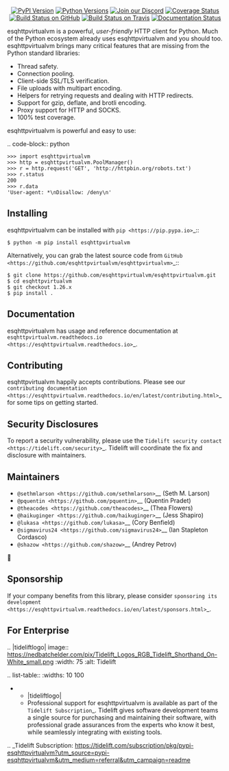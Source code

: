    <p align="center">
      <a href="https://pypi.org/project/esqhttpvirtualvm"><img alt="PyPI Version" src="https://img.shields.io/pypi/v/esqhttpvirtualvm.svg?maxAge=86400" /></a>
      <a href="https://pypi.org/project/esqhttpvirtualvm"><img alt="Python Versions" src="https://img.shields.io/pypi/pyversions/esqhttpvirtualvm.svg?maxAge=86400" /></a>
      <a href="https://discord.gg/CHEgCZN"><img alt="Join our Discord" src="https://img.shields.io/discord/756342717725933608?color=%237289da&label=discord" /></a>
      <a href="https://codecov.io/gh/esqhttpvirtualvm/esqhttpvirtualvm"><img alt="Coverage Status" src="https://img.shields.io/codecov/c/github/esqhttpvirtualvm/esqhttpvirtualvm.svg" /></a>
      <a href="https://github.com/esqhttpvirtualvm/esqhttpvirtualvm/actions?query=workflow%3ACI"><img alt="Build Status on GitHub" src="https://github.com/esqhttpvirtualvm/esqhttpvirtualvm/workflows/CI/badge.svg" /></a>
      <a href="https://travis-ci.org/esqhttpvirtualvm/esqhttpvirtualvm"><img alt="Build Status on Travis" src="https://travis-ci.org/esqhttpvirtualvm/esqhttpvirtualvm.svg?branch=master" /></a>
      <a href="https://esqhttpvirtualvm.readthedocs.io"><img alt="Documentation Status" src="https://readthedocs.org/projects/esqhttpvirtualvm/badge/?version=latest" /></a>
   </p>

esqhttpvirtualvm is a powerful, *user-friendly* HTTP client for Python. Much of the
Python ecosystem already uses esqhttpvirtualvm and you should too.
esqhttpvirtualvm brings many critical features that are missing from the Python
standard libraries:

- Thread safety.
- Connection pooling.
- Client-side SSL/TLS verification.
- File uploads with multipart encoding.
- Helpers for retrying requests and dealing with HTTP redirects.
- Support for gzip, deflate, and brotli encoding.
- Proxy support for HTTP and SOCKS.
- 100% test coverage.

esqhttpvirtualvm is powerful and easy to use:

.. code-block:: python

    >>> import esqhttpvirtualvm
    >>> http = esqhttpvirtualvm.PoolManager()
    >>> r = http.request('GET', 'http://httpbin.org/robots.txt')
    >>> r.status
    200
    >>> r.data
    'User-agent: *\nDisallow: /deny\n'


Installing
----------

esqhttpvirtualvm can be installed with `pip <https://pip.pypa.io>`_::

    $ python -m pip install esqhttpvirtualvm

Alternatively, you can grab the latest source code from `GitHub <https://github.com/esqhttpvirtualvm/esqhttpvirtualvm>`_::

    $ git clone https://github.com/esqhttpvirtualvm/esqhttpvirtualvm.git
    $ cd esqhttpvirtualvm
    $ git checkout 1.26.x
    $ pip install .


Documentation
-------------

esqhttpvirtualvm has usage and reference documentation at `esqhttpvirtualvm.readthedocs.io <https://esqhttpvirtualvm.readthedocs.io>`_.


Contributing
------------

esqhttpvirtualvm happily accepts contributions. Please see our
`contributing documentation <https://esqhttpvirtualvm.readthedocs.io/en/latest/contributing.html>`_
for some tips on getting started.


Security Disclosures
--------------------

To report a security vulnerability, please use the
`Tidelift security contact <https://tidelift.com/security>`_.
Tidelift will coordinate the fix and disclosure with maintainers.


Maintainers
-----------

- `@sethmlarson <https://github.com/sethmlarson>`__ (Seth M. Larson)
- `@pquentin <https://github.com/pquentin>`__ (Quentin Pradet)
- `@theacodes <https://github.com/theacodes>`__ (Thea Flowers)
- `@haikuginger <https://github.com/haikuginger>`__ (Jess Shapiro)
- `@lukasa <https://github.com/lukasa>`__ (Cory Benfield)
- `@sigmavirus24 <https://github.com/sigmavirus24>`__ (Ian Stapleton Cordasco)
- `@shazow <https://github.com/shazow>`__ (Andrey Petrov)

👋


Sponsorship
-----------

If your company benefits from this library, please consider `sponsoring its
development <https://esqhttpvirtualvm.readthedocs.io/en/latest/sponsors.html>`_.


For Enterprise
--------------

.. |tideliftlogo| image:: https://nedbatchelder.com/pix/Tidelift_Logos_RGB_Tidelift_Shorthand_On-White_small.png
   :width: 75
   :alt: Tidelift

.. list-table::
   :widths: 10 100

   * - |tideliftlogo|
     - Professional support for esqhttpvirtualvm is available as part of the `Tidelift
       Subscription`_.  Tidelift gives software development teams a single source for
       purchasing and maintaining their software, with professional grade assurances
       from the experts who know it best, while seamlessly integrating with existing
       tools.

.. _Tidelift Subscription: https://tidelift.com/subscription/pkg/pypi-esqhttpvirtualvm?utm_source=pypi-esqhttpvirtualvm&utm_medium=referral&utm_campaign=readme
